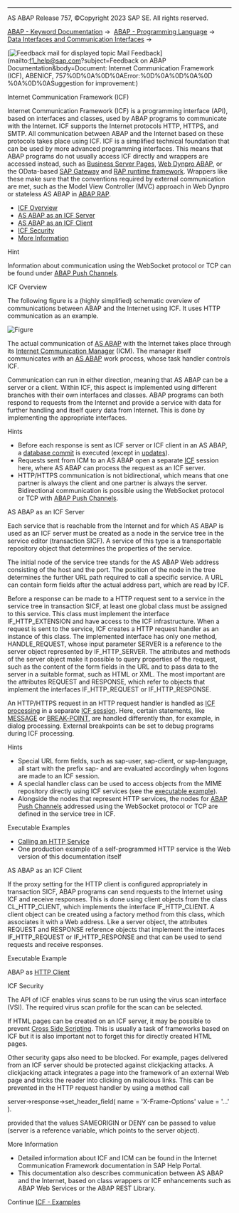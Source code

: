   

* * *

AS ABAP Release 757, ©Copyright 2023 SAP SE. All rights reserved.

[ABAP - Keyword Documentation](https://help.sap.com/doc/abapdocu_757_index_htm/7.57/en-US/abenabap.htm) →  [ABAP - Programming Language](https://help.sap.com/doc/abapdocu_757_index_htm/7.57/en-US/abenabap_reference.htm) →  [Data Interfaces and Communication Interfaces](https://help.sap.com/doc/abapdocu_757_index_htm/7.57/en-US/abenabap_data_communication.htm) → 

 [![](Mail.gif?object=Mail.gif&sap-language=EN "Feedback mail for displayed topic") Mail Feedback](mailto:f1_help@sap.com?subject=Feedback on ABAP Documentation&body=Document: Internet Communication Framework \(ICF\), ABENICF, 757%0D%0A%0D%0AError:%0D%0A%0D%0A%0D
%0A%0D%0ASuggestion for improvement:)

Internet Communication Framework (ICF)

Internet Communication Framework (ICF) is a programming interface (API), based on interfaces and classes, used by ABAP programs to communicate with the Internet. ICF supports the Internet protocols HTTP, HTTPS, and SMTP. All communication between ABAP and the Internet based on these protocols takes place using ICF. ICF is a simplified technical foundation that can be used by more advanced programming interfaces. This means that ABAP programs do not usually access ICF directly and wrappers are accessed instead, such as [Business Server Pages](https://help.sap.com/doc/abapdocu_757_index_htm/7.57/en-US/abenbusiness_server_pages_glosry.htm "Glossary Entry"), [Web Dynpro ABAP](https://help.sap.com/doc/abapdocu_757_index_htm/7.57/en-US/abenweb_dynpro_glosry.htm "Glossary Entry"), or the OData-based [SAP Gateway](https://help.sap.com/doc/abapdocu_757_index_htm/7.57/en-US/abensap_gateway_glosry.htm "Glossary Entry") and [RAP runtime framework](https://help.sap.com/doc/abapdocu_757_index_htm/7.57/en-US/abenrap_runt_framework_glosry.htm "Glossary Entry"). Wrappers like these make sure that the conventions required by external communication are met, such as the Model View Controller (MVC) approach in Web Dynpro or stateless AS ABAP in [ABAP RAP](https://help.sap.com/doc/abapdocu_757_index_htm/7.57/en-US/abenabap_rap_glosry.htm "Glossary Entry").

-   [ICF Overview](#@@ITOC@@ABENICF_1)
-   [AS ABAP as an ICF Server](#@@ITOC@@ABENICF_2)
-   [AS ABAP as an ICF Client](#@@ITOC@@ABENICF_3)
-   [ICF Security](#@@ITOC@@ABENICF_4)
-   [More Information](#@@ITOC@@ABENICF_5)

Hint

Information about communication using the WebSocket protocol or TCP can be found under [ABAP Push Channels](https://help.sap.com/doc/abapdocu_757_index_htm/7.57/en-US/abenapc.htm).

ICF Overview   

The following figure is a (highly simplified) schematic overview of communications between ABAP and the Internet using ICF. It uses HTTP communication as an example.

![Figure](abdoc_icf.gif)

The actual communication of [AS ABAP](https://help.sap.com/doc/abapdocu_757_index_htm/7.57/en-US/abenas_abap_glosry.htm "Glossary Entry") with the Internet takes place through its [Internet Communication Manager](https://help.sap.com/doc/abapdocu_757_index_htm/7.57/en-US/abeninternet_con_man_glosry.htm "Glossary Entry") (ICM). The manager itself communicates with an [AS ABAP](https://help.sap.com/doc/abapdocu_757_index_htm/7.57/en-US/abenas_abap_glosry.htm "Glossary Entry") work process, whose task handler controls ICF.

Communication can run in either direction, meaning that AS ABAP can be a server or a client. Within ICF, this aspect is implemented using different branches with their own interfaces and classes. ABAP programs can both respond to requests from the Internet and provide a service with data for further handling and itself query data from Internet. This is done by implementing the appropriate interfaces.

Hints

-   Before each response is sent as ICF server or ICF client in an AS ABAP, a [database commit](https://help.sap.com/doc/abapdocu_757_index_htm/7.57/en-US/abendatabase_commit_glosry.htm "Glossary Entry") is executed (except in [updates](https://help.sap.com/doc/abapdocu_757_index_htm/7.57/en-US/abenupdate_glosry.htm "Glossary Entry")).
-   Requests sent from ICM to an AS ABAP open a separate [ICF](https://help.sap.com/doc/abapdocu_757_index_htm/7.57/en-US/abenicf_session_glosry.htm "Glossary Entry") session here, where AS ABAP can process the request as an ICF server.
-   HTTP/HTTPS communication is not bidirectional, which means that one partner is always the client and one partner is always the server. Bidirectional communication is possible using the WebSocket protocol or TCP with [ABAP Push Channels](https://help.sap.com/doc/abapdocu_757_index_htm/7.57/en-US/abenapc.htm).

AS ABAP as an ICF Server   

Each service that is reachable from the Internet and for which AS ABAP is used as an ICF server must be created as a node in the service tree in the service editor (transaction SICF). A service of this type is a transportable repository object that determines the properties of the service.

The initial node of the service tree stands for the AS ABAP Web address consisting of the host and the port. The position of the node in the tree determines the further URL path required to call a specific service. A URL can contain form fields after the actual address part, which are read by ICF.

Before a response can be made to a HTTP request sent to a service in the service tree in transaction SICF, at least one global class must be assigned to this service. This class must implement the interface IF\_HTTP\_EXTENSION and have access to the ICF infrastructure. When a request is sent to the service, ICF creates a HTTP request handler as an instance of this class. The implemented interface has only one method, HANDLE\_REQUEST, whose input parameter SERVER is a reference to the server object represented by IF\_HTTP\_SERVER. The attributes and methods of the server object make it possible to query properties of the request, such as the content of the form fields in the URL and to pass data to the server in a suitable format, such as HTML or XML. The most important are the attributes REQUEST and RESPONSE, which refer to objects that implement the interfaces IF\_HTTP\_REQUEST or IF\_HTTP\_RESPONSE.

An HTTP/HTTPS request in an HTTP request handler is handled as [ICF processing](https://help.sap.com/doc/abapdocu_757_index_htm/7.57/en-US/abenicf_processing_glosry.htm "Glossary Entry") in a separate [ICF session](https://help.sap.com/doc/abapdocu_757_index_htm/7.57/en-US/abenicf_session_glosry.htm "Glossary Entry"). Here, certain statements, like [MESSAGE](https://help.sap.com/doc/abapdocu_757_index_htm/7.57/en-US/abapmessage.htm) or [BREAK-POINT](https://help.sap.com/doc/abapdocu_757_index_htm/7.57/en-US/abapbreak-point.htm), are handled differently than, for example, in dialog processing. External breakpoints can be set to debug programs during ICF processing.

Hints

-   Special URL form fields, such as sap-user, sap-client, or sap-language, all start with the prefix sap- and are evaluated accordingly when logons are made to an ICF session.
-   A special handler class can be used to access objects from the MIME repository directly using ICF services (see the [executable example](https://help.sap.com/doc/abapdocu_757_index_htm/7.57/en-US/abenicf_mime_pictures_abexa.htm)).
-   Alongside the nodes that represent HTTP services, the nodes for [ABAP Push Channels](https://help.sap.com/doc/abapdocu_757_index_htm/7.57/en-US/abenapc.htm) addressed using the WebSocket protocol or TCP are defined in the service tree in ICF.

Executable Examples

-   [Calling an HTTP Service](https://help.sap.com/doc/abapdocu_757_index_htm/7.57/en-US/abenicf_service_abexa.htm)
-   One production example of a self-programmed HTTP service is the Web version of this documentation itself

AS ABAP as an ICF Client   

If the proxy setting for the HTTP client is configured appropriately in transaction SICF, ABAP programs can send requests to the Internet using ICF and receive responses. This is done using client objects from the class CL\_HTTP\_CLIENT, which implements the interface IF\_HTTP\_CLIENT. A client object can be created using a factory method from this class, which associates it with a Web address. Like a server object, the attributes REQUEST and RESPONSE reference objects that implement the interfaces IF\_HTTP\_REQUEST or IF\_HTTP\_RESPONSE and that can be used to send requests and receive responses.

Executable Example

ABAP as [HTTP Client](https://help.sap.com/doc/abapdocu_757_index_htm/7.57/en-US/abenicf_client_abexa.htm)

ICF Security   

The API of ICF enables virus scans to be run using the virus scan interface (VSI). The required virus scan profile for the scan can be selected.

If HTML pages can be created on an ICF server, it may be possible to prevent [Cross Side Scripting](https://help.sap.com/doc/abapdocu_757_index_htm/7.57/en-US/abenxss_scrty.htm). This is usually a task of frameworks based on ICF but it is also important not to forget this for directly created HTML pages.

Other security gaps also need to be blocked. For example, pages delivered from an ICF server should be protected against clickjacking attacks. A clickjacking attack integrates a page into the framework of an external Web page and tricks the reader into clicking on malicious links. This can be prevented in the HTTP request handler by using a method call

server->response->set\_header\_field( name = 'X-Frame-Options' value = '...' ).

provided that the values SAMEORIGIN or DENY can be passed to value (server is a reference variable, which points to the server object).

More Information   

-   Detailed information about ICF and ICM can be found in the Internet Communication Framework documentation in SAP Help Portal.
-   This documentation also describes communication between AS ABAP and the Internet, based on class wrappers or ICF enhancements such as ABAP Web Services or the ABAP REST Library.

Continue
[ICF - Examples](https://help.sap.com/doc/abapdocu_757_index_htm/7.57/en-US/abenicf_abexas.htm)